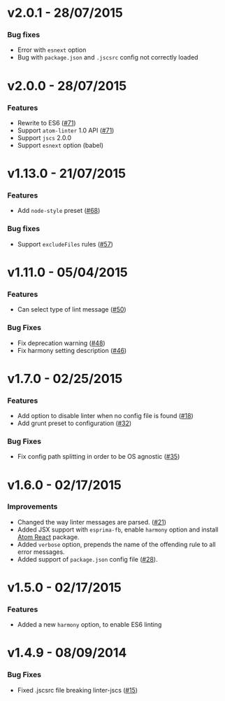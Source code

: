 # v2.0.1 - 28/07/2015
### Bug fixes
* Error with `esnext` option
* Bug with `package.json` and `.jscsrc` config not correctly loaded

# v2.0.0 - 28/07/2015
### Features
* Rewrite to ES6 ([#71](https://github.com/AtomLinter/linter-jscs/pull/71))
* Support `atom-linter` 1.0 API ([#71](https://github.com/AtomLinter/linter-jscs/pull/71))
* Support `jscs` 2.0.0
* Support `esnext` option (babel)

# v1.13.0 - 21/07/2015
### Features
* Add `node-style` preset ([#68](https://github.com/AtomLinter/linter-jscs/pull/68))

### Bug fixes
* Support `excludeFiles` rules ([#57](https://github.com/AtomLinter/linter-jscs/pull/57))

# v1.11.0 - 05/04/2015
### Features
* Can select type of lint message ([#50](https://github.com/AtomLinter/linter-jscs/pull/50))

### Bug Fixes
* Fix deprecation warning ([#48](https://github.com/AtomLinter/linter-jscs/pull/48))
* Fix harmony setting description ([#46](https://github.com/AtomLinter/linter-jscs/pull/46))

# v1.7.0 - 02/25/2015
### Features
* Add option to disable linter when no config file is found ([#18](https://github.com/AtomLinter/linter-jscs/issues/18))
* Add grunt preset to configuration ([#32](https://github.com/AtomLinter/linter-jscs/pull/32))

### Bug Fixes
* Fix config path splitting in order to be OS agnostic ([#35](https://github.com/AtomLinter/linter-jscs/pull/35))

# v1.6.0 - 02/17/2015
### Improvements
* Changed the way linter messages are parsed. ([#21](https://github.com/AtomLinter/linter-jscs/pull/21))
* Added JSX support with `esprima-fb`, enable `harmony` option and install [Atom React](http://orktes.github.io/atom-react/) package.
* Added `verbose` option, prepends the name of the offending rule to all error messages.
* Added support of `package.json` config file ([#28](https://github.com/AtomLinter/linter-jscs/issues/28)).

# v1.5.0 - 02/17/2015
### Features
* Added a new `harmony` option, to enable ES6 linting

# v1.4.9 - 08/09/2014
### Bug Fixes
* Fixed .jscsrc file breaking linter-jscs ([#15](https://github.com/AtomLinter/linter-jscs/issues/15))

